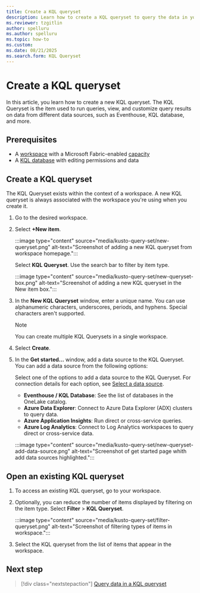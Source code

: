 ```yaml
---
title: Create a KQL queryset
description: Learn how to create a KQL queryset to query the data in your KQL database in Real-Time Intelligence.
ms.reviewer: tzgitlin
author: spelluru
ms.author: spelluru
ms.topic: how-to
ms.custom:
ms.date: 08/21/2025
ms.search.form: KQL Queryset
---
```

# Create a KQL queryset

In this article, you learn how to create a new KQL queryset. The KQL Queryset is the item used to run queries, view, and customize query results on data from different data sources, such as Eventhouse, KQL database, and more.

## Prerequisites

* A [workspace](../fundamentals/create-workspaces.md) with a Microsoft Fabric-enabled [capacity](../enterprise/licenses.md#capacity)
* A [KQL database](create-database.md) with editing permissions and data

## Create a KQL queryset

The KQL Queryset exists within the context of a workspace. A new KQL queryset is always associated with the workspace you're using when you create it.

1. Go to the desired workspace.
1. Select **+New item**.

    :::image type="content" source="media/kusto-query-set/new-queryset.png" alt-text="Screenshot of adding a new KQL queryset from workspace homepage.":::

    Select **KQL Queryset**. Use the search bar to filter by item type.

    :::image type="content" source="media/kusto-query-set/new-queryset-box.png" alt-text="Screenshot of adding a new KQL queryset in the New item box.":::

1. In the **New KQL Queryset** window, enter a unique name. You can use alphanumeric characters, underscores, periods, and hyphens. Special characters aren't supported.

    > [!NOTE]
    > You can create multiple KQL Querysets in a single workspace.

1. Select **Create**.
1. In the **Get started...** window, add a data source to the KQL Queryset. You can add a data source from the following options:

    Select one of the options to add a data source to the KQL Queryset. For connection details for each option, see [Select a data source](kusto-query-set.md#select-a-data-source).

    - **Eventhouse / KQL Database**: See the list of databases in the OneLake catalog.
    - **Azure Data Explorer**: Connect to Azure Data Explorer (ADX) clusters to query data.
    - **Azure Application Insights**: Run direct or cross-service queries.
    - **Azure Log Analytics**: Connect to Log Analytics workspaces to query direct or cross-service data.

    :::image type="content" source="media/kusto-query-set/new-queryset-add-data-source.png" alt-text="Screenshot of get started page whith add data sources highlighted.":::

## Open an existing KQL queryset

1. To access an existing KQL queryset, go to your workspace.

1. Optionally, you can reduce the number of items displayed by filtering on the item type. Select **Filter** > **KQL Queryset**.

    :::image type="content" source="media/kusto-query-set/filter-queryset.png" alt-text="Screenshot of filtering types of items in workspace.":::

1. Select the KQL queryset from the list of items that appear in the workspace.

## Next step

> [!div class="nextstepaction"]
> [Query data in a KQL queryset](kusto-query-set.md)
